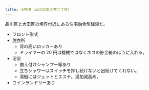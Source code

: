 ```yaml
---
title: 水神湯（品川区南大井六丁目）
---
```


品川区と大田区の境界付近にある住宅融合型銭湯だ。

* フロント形式
* 脱衣所
  * 背の高いロッカーあり
  * ドライヤーの 20 円は機械ではなくネコの貯金箱のほうに入れる。
* 浴室
  * 備え付けシャンプー等あり
  * 立ちシャワーはスイッチを押し続けないと出続けてくれない。
  * 湯船にはジェットとエステ。湯加減高め。
* コインランドリーあり
